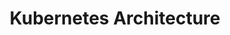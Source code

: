 ---
title: Kubernetes Architecture
description: LinuxFoundation
sidebar:
  order: 5
tableOfContents:
  minHeadingLevel: 2
  maxHeadingLevel: 4
---